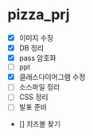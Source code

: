 # pizza_prj

- [X] 이미지 수정  
- [X] DB 정리  
- [X] pass 암호화  
- [ ] ppt  
- [X] 클래스다이어그램 수정  
- [ ] 소스파일 정리  
- [ ] CSS 정리  
- [ ] 발표 준비  
- [] 치즈볼 찾기
